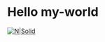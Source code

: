 # Hello my-world
[![N|Solid](https://cldup.com/dTxpPi9lDf.thumb.png)](https://nodesource.com/products/nsolid)
